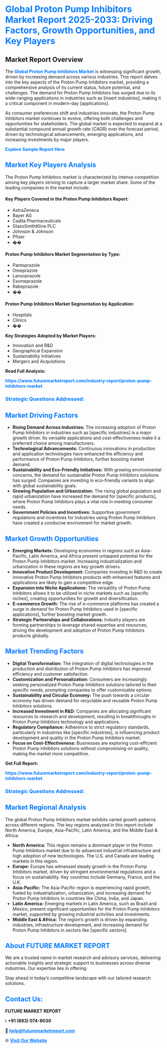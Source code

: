 <h1 style="color: #007BFF;">Global Proton Pump Inhibitors Market Report 2025-2033: Driving Factors, Growth Opportunities, and Key Players</h1>

<section id="overview">
<h2>Market Report Overview</h2>
<p>The <a href="https://www.futuremarketreport.com/industry-report/proton-pump-inhibitors-market" style="color: #007BFF; text-decoration: none;"><strong>Global Proton Pump Inhibitors Market</strong></a> is witnessing significant growth, driven by increasing demand across various industries. This report delves into the key aspects of the Proton Pump Inhibitors market, providing a comprehensive analysis of its current status, future potential, and challenges. The demand for Proton Pump Inhibitors has surged due to its wide-ranging applications in industries such as [insert industries], making it a critical component in modern-day [applications].</p>
<p>As consumer preferences shift and industries innovate, the Proton Pump Inhibitors market continues to evolve, offering both challenges and opportunities for stakeholders. The global market is expected to expand at a substantial compound annual growth rate (CAGR) over the forecast period, driven by technological advancements, emerging applications, and increasing investments by major players.</p>
</section>

<section id="overview">
<p><a href="https://www.futuremarketreport.com/request-sample/reportId=113545" style="color: #007BFF; text-decoration: none;"><strong>Explore Sample Report Here</strong></a></p>
</section>

<section id="key-players">
<h2 style="color: #007BFF;">Market Key Players Analysis</h2>
<p>The Proton Pump Inhibitors market is characterized by intense competition among key players striving to capture a larger market share. Some of the leading companies in the market include:</p>
<h4>Key Players Covered in the Proton Pump Inhibitors Report:</h4>
<ul><li>AstraZeneca</li><li>Bayer AG</li><li>Cadila Pharmaceuticals</li><li>GlaxoSmithKline PLC</li><li>Johnson &amp; Johnson</li><li>Pfizer</li><li>��</li></ul>
<h4>Proton Pump Inhibitors Market Segmentation by Type:</h4>
<ul><li>Pantoprazole</li><li>Omeprazole</li><li>Lansoprazole</li><li>Esomeprazole</li><li>Rabeprazole</li><li>��</li></ul>

<h4>Proton Pump Inhibitors Market Segmentation by Application:</h4>
<ul><li>Hospitals</li><li>Clinics</li><li>��</li></ul>
<p><strong>Key Strategies Adopted by Market Players:</strong></p>
<ul>
<li>Innovation and R&D</li>
<li>Geographical Expansion</li>
<li>Sustainability Initiatives</li>
<li>Mergers and Acquisitions</li>
</ul>
</section>

<section>
<p><strong>Read Full Analysis: </strong></p><a href="https://www.futuremarketreport.com/industry-report/proton-pump-inhibitors-market" style="color: #007BFF; text-decoration: none;"><strong>https://www.futuremarketreport.com/industry-report/proton-pump-inhibitors-market</strong></a>
<h3 style="color: #007BFF;">Strategic Questions Addressed:</h3>
</section>

<section id="driving-factors">
<h2 style="color: #007BFF;">Market Driving Factors</h2>
<ul>
<li><strong>Rising Demand Across Industries:</strong> The increasing adoption of Proton Pump Inhibitors in industries such as [specific industries] is a major growth driver. Its versatile applications and cost-effectiveness make it a preferred choice among manufacturers.</li>
<li><strong>Technological Advancements:</strong> Continuous innovations in production and application technologies have enhanced the efficiency and performance of Proton Pump Inhibitors, further boosting market demand.</li>
<li><strong>Sustainability and Eco-Friendly Initiatives:</strong> With growing environmental concerns, the demand for sustainable Proton Pump Inhibitors solutions has surged. Companies are investing in eco-friendly variants to align with global sustainability goals.</li>
<li><strong>Growing Population and Urbanization:</strong> The rising global population and rapid urbanization have increased the demand for [specific products], where Proton Pump Inhibitors plays a vital role in meeting consumer needs.</li>
<li><strong>Government Policies and Incentives:</strong> Supportive government regulations and incentives for industries using Proton Pump Inhibitors have created a conducive environment for market growth.</li>
</ul>
</section>

<section id="growth-opportunities">
<h2 style="color: #007BFF;">Market Growth Opportunities</h2>
<ul>
<li><strong>Emerging Markets:</strong> Developing economies in regions such as Asia-Pacific, Latin America, and Africa present untapped potential for the Proton Pump Inhibitors market. Increasing industrialization and urbanization in these regions are key growth drivers.</li>
<li><strong>Innovative Product Development:</strong> Companies investing in R&D to create innovative Proton Pump Inhibitors products with enhanced features and applications are likely to gain a competitive edge.</li>
<li><strong>Expansion into Niche Applications:</strong> The versatility of Proton Pump Inhibitors allows it to be utilized in niche markets such as [specific niches], creating opportunities for growth and diversification.</li>
<li><strong>E-commerce Growth:</strong> The rise of e-commerce platforms has created a surge in demand for Proton Pump Inhibitors used in [specific applications], further boosting market growth.</li>
<li><strong>Strategic Partnerships and Collaborations:</strong> Industry players are forming partnerships to leverage shared expertise and resources, driving the development and adoption of Proton Pump Inhibitors products globally.</li>
</ul>
</section>

<section id="trending-factors">
<h2 style="color: #007BFF;">Market Trending Factors</h2>
<ul>
<li><strong>Digital Transformation:</strong> The integration of digital technologies in the production and distribution of Proton Pump Inhibitors has improved efficiency and customer satisfaction.</li>
<li><strong>Customization and Personalization:</strong> Consumers are increasingly seeking personalized Proton Pump Inhibitors solutions tailored to their specific needs, prompting companies to offer customizable options.</li>
<li><strong>Sustainability and Circular Economy:</strong> The push towards a circular economy has driven demand for recyclable and reusable Proton Pump Inhibitors solutions.</li>
<li><strong>Increased Investment in R&D:</strong> Companies are allocating significant resources to research and development, resulting in breakthroughs in Proton Pump Inhibitors technology and applications.</li>
<li><strong>Regulatory Compliance:</strong> Adherence to strict regulatory standards, particularly in industries like [specific industries], is influencing product development and quality in the Proton Pump Inhibitors market.</li>
<li><strong>Focus on Cost-Effectiveness:</strong> Businesses are exploring cost-efficient Proton Pump Inhibitors solutions without compromising on quality, making the market more competitive.</li>
</ul>
</section>

<section>
<p><strong>Get Full Report: </strong></p><a href="https://www.futuremarketreport.com/industry-report/proton-pump-inhibitors-market" style="color: #007BFF; text-decoration: none;"><strong>https://www.futuremarketreport.com/industry-report/proton-pump-inhibitors-market</strong></a>
<h3 style="color: #007BFF;">Strategic Questions Addressed:</h3>
</section>


<section id="regional-analysis">
<h2 style="color: #007BFF;">Market Regional Analysis</h2>
<p>The global Proton Pump Inhibitors market exhibits varied growth patterns across different regions. The key regions analyzed in this report include North America, Europe, Asia-Pacific, Latin America, and the Middle East & Africa:</p>
<ul>
<li><strong>North America:</strong> This region remains a dominant player in the Proton Pump Inhibitors market due to its advanced industrial infrastructure and high adoption of new technologies. The U.S. and Canada are leading markets in this region.</li>
<li><strong>Europe:</strong> Europe has witnessed steady growth in the Proton Pump Inhibitors market, driven by stringent environmental regulations and a focus on sustainability. Key countries include Germany, France, and the U.K.</li>
<li><strong>Asia-Pacific:</strong> The Asia-Pacific region is experiencing rapid growth, fueled by industrialization, urbanization, and increasing demand for Proton Pump Inhibitors in countries like China, India, and Japan.</li>
<li><strong>Latin America:</strong> Emerging markets in Latin America, such as Brazil and Mexico, present significant opportunities for the Proton Pump Inhibitors market, supported by growing industrial activities and investments.</li>
<li><strong>Middle East & Africa:</strong> The region’s growth is driven by expanding industries, infrastructure development, and increasing demand for Proton Pump Inhibitors in sectors like [specific sectors].</li>
</ul>
</section>

<footer>
<h2 style="color: #007BFF;">About FUTURE MARKET REPORT</h2>
<p>We are a trusted name in market research and advisory services, delivering actionable insights and strategic support to businesses across diverse industries. Our expertise lies in offering:</p>

<p>Stay ahead in today’s competitive landscape with our tailored research solutions.</p>

<h2 style="color: #007BFF;">Contact Us:</h2>
<p><strong>FUTURE MARKET REPORT</strong></p>
<p>📞 <strong>+91 (883) 074-8030</strong></p>
<p>📧 <strong><a href="mailto:help@futuremarketreport.com" style="color: #007BFF;">help@futuremarketreport.com</a></strong></p>
<p>🌐 <strong><a href="https://www.futuremarketreport.com/" style="color: #007BFF;">Visit Our Website</a></strong></p>
</footer>